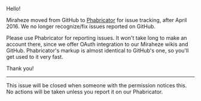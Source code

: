 Hello!

Miraheze moved from GitHub to [Phabricator](https://meta.miraheze.org) for issue tracking, after April 2016. We no longer recognize/fix issues reported on GitHub.

Please use Phabricator for reporting issues. It won't take long to make an account there, since we offer OAuth integration to our Miraheze wikis and GitHub. Phabricator's markup is almost identical to GitHub's one, so you'll get used to it very fast.

Thank you!

----

This issue will be closed when someone with the permission notices this. No actions will be taken unless you report it on our Phabricator.
